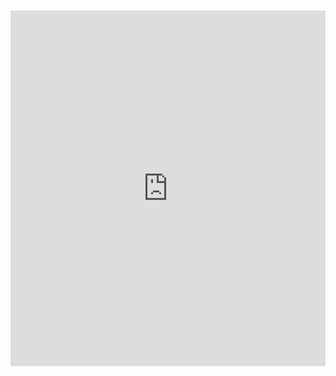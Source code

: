 <br>
<br>

<iframe src="https://docs.google.com/presentation/d/1NtDMGcf8UiW5wYuj-aCNN7OUQ8B_j-m8AOEA8FW9bPY/embed?start=true&loop=true&delayms=10000" frameborder="0" width="100%" height="569" allowfullscreen="true" mozallowfullscreen="true" webkitallowfullscreen="true"></iframe>
